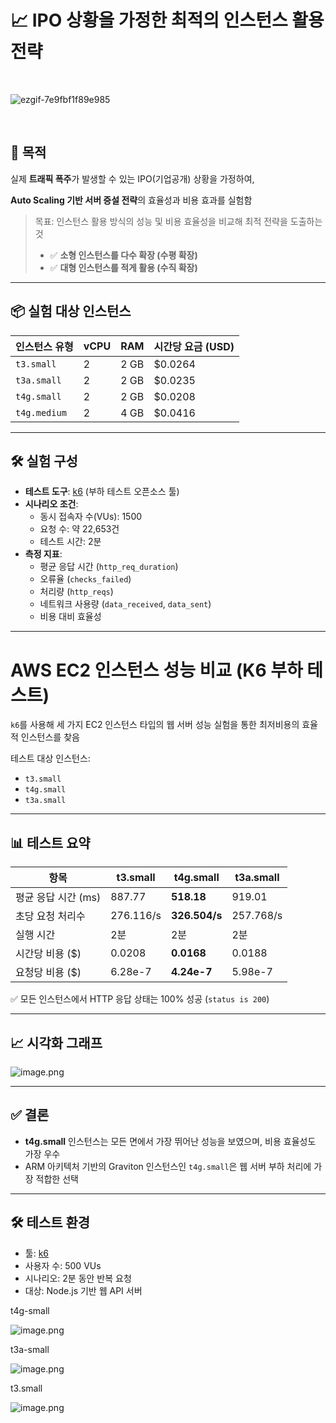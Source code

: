 # 📈 IPO 상황을 가정한 최적의 인스턴스 활용 전략

<br>

![ezgif-7e9fbf1f89e985](https://github.com/user-attachments/assets/bf9bc2bb-ab56-4f45-a837-02585eafcd93)

<br>


## 🧩 목적

실제 **트래픽 폭주**가 발생할 수 있는 IPO(기업공개) 상황을 가정하여,

**Auto Scaling 기반 서버 증설 전략**의 효율성과 비용 효과를 실험함

> 목표: 인스턴스 활용 방식의 성능 및 비용 효율성을 비교해 최적 전략을 도출하는 것
> 
> - ✅ **소형 인스턴스를 다수 확장 (수평 확장)**
> - ✅ **대형 인스턴스를 적게 활용 (수직 확장)**

---

## 📦 실험 대상 인스턴스

| 인스턴스 유형 | vCPU | RAM | 시간당 요금 (USD) |
| --- | --- | --- | --- |
| `t3.small` | 2 | 2 GB | $0.0264 |
| `t3a.small` | 2 | 2 GB | $0.0235 |
| `t4g.small` | 2 | 2 GB | $0.0208 |
| `t4g.medium` | 2 | 4 GB | $0.0416 |

---

## 🛠 실험 구성

- **테스트 도구**: [k6](https://k6.io/) (부하 테스트 오픈소스 툴)
- **시나리오 조건**:
    - 동시 접속자 수(VUs): 1500
    - 요청 수: 약 22,653건
    - 테스트 시간: 2분
- **측정 지표**:
    - 평균 응답 시간 (`http_req_duration`)
    - 오류율 (`checks_failed`)
    - 처리량 (`http_reqs`)
    - 네트워크 사용량 (`data_received`, `data_sent`)
    - 비용 대비 효율성

---

# AWS EC2 인스턴스 성능 비교 (K6 부하 테스트)

`k6`를 사용해 세 가지 EC2 인스턴스 타입의 웹 서버 성능 실험을 통한 최저비용의 효율적 인스턴스를 찾음

테스트 대상 인스턴스:

- `t3.small`
- `t4g.small`
- `t3a.small`

---

## 📊 테스트 요약

| 항목 | t3.small | t4g.small | t3a.small |
| --- | --- | --- | --- |
| 평균 응답 시간 (ms) | 887.77 | **518.18** | 919.01 |
| 초당 요청 처리수 | 276.116/s | **326.504/s** | 257.768/s |
| 실행 시간 | 2분 | 2분 | 2분 |
| 시간당 비용 ($) | 0.0208 | **0.0168** | 0.0188 |
| 요청당 비용 ($) | 6.28e-7 | **4.24e-7** | 5.98e-7 |

✅ 모든 인스턴스에서 HTTP 응답 상태는 100% 성공 (`status is 200`)

---

## 📈 시각화 그래프

![image.png](https://isyoudwn.notion.site/image/attachment%3A07db7e6b-9923-4804-9a4d-69a8fc46159c%3Aimage.png?table=block&id=1ec63371-3678-8054-b40a-fe93752b125f&spaceId=ea7f5970-fe44-4506-aa2b-500766ca5b0d&width=1420&userId=&cache=v2)

---

## ✅ 결론

- **t4g.small** 인스턴스는 모든 면에서 가장 뛰어난 성능을 보였으며, 비용 효율성도 가장 우수
- ARM 아키텍처 기반의 Graviton 인스턴스인 `t4g.small`은 웹 서버 부하 처리에 가장 적합한 선택

---

## 🛠 테스트 환경

- 툴: [k6](https://k6.io/)
- 사용자 수: 500 VUs
- 시나리오: 2분 동안 반복 요청
- 대상: Node.js 기반 웹 API 서버

t4g-small

![image.png](https://isyoudwn.notion.site/image/attachment%3A6b151a3a-a3aa-4415-b549-49be49603233%3Aimage.png?table=block&id=1ec63371-3678-8095-b496-ecce45b87f0e&spaceId=ea7f5970-fe44-4506-aa2b-500766ca5b0d&width=1420&userId=&cache=v2)

t3a-small

![image.png](https://isyoudwn.notion.site/image/attachment%3A90e9cad1-452b-4028-a780-aef7b7d50804%3Aimage.png?table=block&id=1ec63371-3678-80d0-bc76-d34ba06042b5&spaceId=ea7f5970-fe44-4506-aa2b-500766ca5b0d&width=1420&userId=&cache=v2)

t3.small

![image.png](https://isyoudwn.notion.site/image/attachment%3Ae90b058d-add0-41da-be64-c74707221fb1%3Aimage.png?table=block&id=1ec63371-3678-80c4-a3aa-cba0a3ba6d4c&spaceId=ea7f5970-fe44-4506-aa2b-500766ca5b0d&width=1420&userId=&cache=v2)
